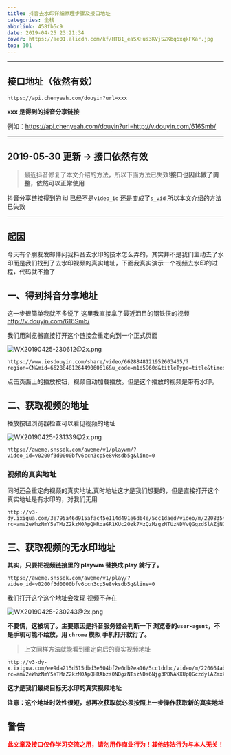 ```yaml
---
title: 抖音去水印详细原理步骤及接口地址
categories: 全栈
abbrlink: 458fb5c9
date: 2019-04-25 23:21:34
cover: https://ae01.alicdn.com/kf/HTB1_eaSXHus3KVjSZKbq6xqkFXar.jpg
top: 101
---
```


---

## 接口地址（依然有效）

```
https://api.chenyeah.com/douyin?url=xxx
```

**xxx 是得到的抖音分享链接**  

例如：https://api.chenyeah.com/douyin?url=http://v.douyin.com/616Smb/


---
## 2019-05-30 更新 -> 接口依然有效

> 最近抖音修复了本文介绍的方法，所以下面方法已失效!**接口也因此做了调整，依然可以正常使用**

抖音分享链接得到的 id 已经不是`video_id` 还是变成了`s_vid` 所以本文介绍的方法已失效

---

## 起因

今天有个朋友发邮件问我抖音去水印的技术怎么弄的，其实并不是我们主动去了水印而是我们找到了去水印视频的真实地址，下面我真实演示一个视频去水印的过程，代码就不撸了

## 一、得到抖音分享地址

这一步很简单我就不多说了 这里我直接拿了最近泪目的钢铁侠的视频
http://v.douyin.com/616Smb/

我们用浏览器直接打开这个链接会重定向到一个正式页面

![WX20190425-230612@2x.png](https://cdn.nlark.com/yuque/0/2019/png/172796/1559007554835-assets/web-upload/b4f6f26d-41d7-462d-9603-ffc153822cdc.png)

```
https://www.iesdouyin.com/share/video/6628848121952603405/?region=CN&mid=6628848126449060616&u_code=m1d5960d&titleType=title&timestamp=1556203935&utm_campaign=client_share&app=aweme&utm_medium=ios&tt_from=copy&utm_source=copy&iid=69794020868
```

点击页面上的播放按钮，视频自动加载播放。但是这个播放的视频是带有水印。

## 二、获取视频的地址

播放按钮浏览器检查可以看见视频的地址

![WX20190425-231339@2x.png](https://cdn.nlark.com/yuque/0/2019/png/172796/1559007555074-assets/web-upload/f56cf8d6-c810-4f04-bed8-4a6e6f14d0b9.png)

```
https://aweme.snssdk.com/aweme/v1/playwm/?video_id=v0200f3d0000bfv6ccn3cp5e8vksdb5g&line=0
```

### 视频的真实地址

同时还会重定向视频的真实地址,真时地址这才是我们想要的，但是直接打开这个真实地址是有水印的，对我们无用

```
http://v3-dy.ixigua.com/3e795a46d915afac45e114d491e6d64e/5cc1daed/video/m/2208354dfed0e1c462e890d87774419219611610a208000010e48e940cea/?rc=amV2eWhzNmY5aTMzZ2kzM0ApQHRoaGR1KUc2Ozk7MzQzMzgzNTUzNDVvQGgzdSlAZjN1KXB6YnMxaDFwekApNTRkMmFoNTJga2BzXy0tMC0vc3MtbyNqdDppLzEvMC4wMS0uLTIwMjE2LTojbyM6YS1xIzpgYmJeZl5fdGJiXmA1Ljo%3D
```

## 三、获取视频的无水印地址

**其实，只要把视频链接里的 playwm 替换成 play 就行了。**

```
https://aweme.snssdk.com/aweme/v1/play/?video_id=v0200f3d0000bfv6ccn3cp5e8vksdb5g&line=0
```

我们打开这个这个地址会发现 视频不存在

![WX20190425-230243@2x.png](https://cdn.nlark.com/yuque/0/2019/png/172796/1559007554863-assets/web-upload/ee1a76b6-766b-4762-ac8d-f9c9d74081c3.png)

**不要慌，这被坑了。主要原因是抖音服务器会判断一下 浏览器的`user-agent`，不是手机可能不给放，用 `chrome` 模拟 手机打开就行了。**

> 上文同样方法就能看到重定向后的真实视频地址

```
http://v3-dy-x.ixigua.com/ee9da215d515dbd3e504bf2e0db2ea16/5cc1ddbc/video/m/220664abf96662b468583c854a44d7ccff011610a1bc00001613e5649251/?rc=amV2eWhzNmY5aTMzZ2kzM0ApQHRAbzs0NDgzNTszNDs6Njg3PDNAKXUpQGczdylAZmxkamV6aGhkZjs0QDJhaDUyYGtgc18tLTAtL3NzLW8jbyMuLTY2NS0uLS0xLi8vLS4vaTpiLW8jOmAtbyNtbCtiK2p0OiMvLl4%3D
```

**这才是我们最终目标无水印的真实视频地址**

**注意：这个地址时效性很短，想再次获取就必须按照上一步操作获取新的真实地址**

## 警告

<strong style="color:red">此文章及接口仅作学习交流之用，请勿用作商业行为！其他违法行为与本人无关！</strong>
